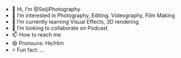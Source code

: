 - 👋 Hi, I’m @SeijiPhotography
- 👀 I’m interested in Photography, Editing. Videography, Film Making
- 🌱 I’m currently learning Visual Effects, 3D rendering
- 💞️ I’m looking to collaborate on Podcast
- 📫 How to reach me 
- 😄 Pronouns: He/Him
- ⚡ Fun fact: ...

<!---
SeijiPhotography/SeijiPhotography is a ✨ special ✨ repository because its `README.md` (this file) appears on your GitHub profile.
You can click the Preview link to take a look at your changes.
--->
